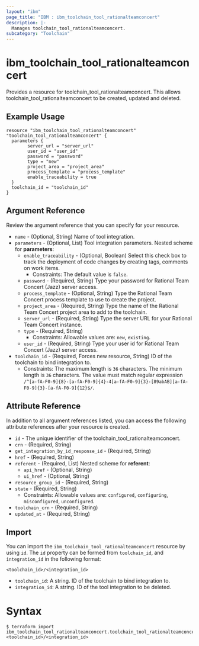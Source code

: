 ```yaml
---
layout: "ibm"
page_title: "IBM : ibm_toolchain_tool_rationalteamconcert"
description: |-
  Manages toolchain_tool_rationalteamconcert.
subcategory: "Toolchain"
---
```


# ibm_toolchain_tool_rationalteamconcert

Provides a resource for toolchain_tool_rationalteamconcert. This allows toolchain_tool_rationalteamconcert to be created, updated and deleted.

## Example Usage

```hcl
resource "ibm_toolchain_tool_rationalteamconcert" "toolchain_tool_rationalteamconcert" {
  parameters {
		server_url = "server_url"
		user_id = "user_id"
		password = "password"
		type = "new"
		project_area = "project_area"
		process_template = "process_template"
		enable_traceability = true
  }
  toolchain_id = "toolchain_id"
}
```

## Argument Reference

Review the argument reference that you can specify for your resource.

* `name` - (Optional, String) Name of tool integration.
* `parameters` - (Optional, List) Tool integration parameters.
Nested scheme for **parameters**:
	* `enable_traceability` - (Optional, Boolean) Select this check box to track the deployment of code changes by creating tags, comments on work items.
	  * Constraints: The default value is `false`.
	* `password` - (Required, String) Type your password for Rational Team Concert (Jazz) server access.
	* `process_template` - (Optional, String) Type the Rational Team Concert process template to use to create the project.
	* `project_area` - (Required, String) Type the name of the Rational Team Concert project area to add to the toolchain.
	* `server_url` - (Required, String) Type the server URL for your Rational Team Concert instance.
	* `type` - (Required, String)
	  * Constraints: Allowable values are: `new`, `existing`.
	* `user_id` - (Required, String) Type your user id for Rational Team Concert (Jazz) server access.
* `toolchain_id` - (Required, Forces new resource, String) ID of the toolchain to bind integration to.
  * Constraints: The maximum length is `36` characters. The minimum length is `36` characters. The value must match regular expression `/^[a-fA-F0-9]{8}-[a-fA-F0-9]{4}-4[a-fA-F0-9]{3}-[89abAB][a-fA-F0-9]{3}-[a-fA-F0-9]{12}$/`.

## Attribute Reference

In addition to all argument references listed, you can access the following attribute references after your resource is created.

* `id` - The unique identifier of the toolchain_tool_rationalteamconcert.
* `crn` - (Required, String) 
* `get_integration_by_id_response_id` - (Required, String) 
* `href` - (Required, String) 
* `referent` - (Required, List) 
Nested scheme for **referent**:
	* `api_href` - (Optional, String)
	* `ui_href` - (Optional, String)
* `resource_group_id` - (Required, String) 
* `state` - (Required, String) 
  * Constraints: Allowable values are: `configured`, `configuring`, `misconfigured`, `unconfigured`.
* `toolchain_crn` - (Required, String) 
* `updated_at` - (Required, String) 

## Import

You can import the `ibm_toolchain_tool_rationalteamconcert` resource by using `id`.
The `id` property can be formed from `toolchain_id`, and `integration_id` in the following format:

```
<toolchain_id>/<integration_id>
```
* `toolchain_id`: A string. ID of the toolchain to bind integration to.
* `integration_id`: A string. ID of the tool integration to be deleted.

# Syntax
```
$ terraform import ibm_toolchain_tool_rationalteamconcert.toolchain_tool_rationalteamconcert <toolchain_id>/<integration_id>
```
